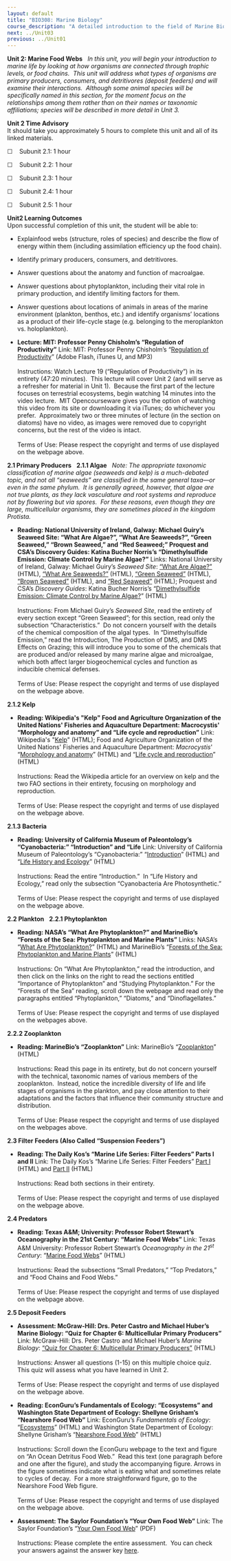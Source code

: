 ```yaml
---
layout: default
title: "BIO308: Marine Biology"
course_description: "A detailed introduction to the field of Marine Biology, from a survey of the origin of oceans and their movements to details of marine food webs, life cycles, and marine zonation. Particular emphasis on marine environment and ecology, taxonomy and physiology, and contemporary concerns in the field, including human influences on marine systems."
next: ../Unit03
previous: ../Unit01
---
```

**Unit 2: Marine Food Webs** <span id="2"></span> 
*In this unit, you will begin your introduction to marine life by
looking at how organisms are connected through trophic levels, or food
chains.  This unit will address what types of organisms are primary
producers, consumers, and detritivores (deposit feeders) and will
examine their interactions.  Although some animal species will be
specifically named in this section, for the moment focus on the
relationships among them rather than on their names or taxonomic
affiliations; species will be described in more detail in Unit 3.*

**Unit 2 Time Advisory**  
It should take you approximately 5 hours to complete this unit and all
of its linked materials.  
  
 ☐    Subunit 2.1: 1 hour  
  
 ☐    Subunit 2.2: 1 hour  
  
 ☐    Subunit 2.3: 1 hour  
  
 ☐    Subunit 2.4: 1 hour  
  
 ☐    Subunit 2.5: 1 hour

**Unit2 Learning Outcomes**  
Upon successful completion of this unit, the student will be able to:  
  
-   Explainfood webs (structure, roles of species) and describe the flow
    of energy within them (including assimilation efficiency up the food
    chain).
-   Identify primary producers, consumers, and detritivores.
-   Answer questions about the anatomy and function of macroalgae.
-   Answer questions about phytoplankton, including their vital role in
    primary production, and identify limiting factors for them.
-   Answer questions about locations of animals in areas of the marine
    environment (plankton, benthos, etc.) and identify organisms’
    locations as a product of their life-cycle stage (e.g. belonging to
    the meroplankton vs. holoplankton).

-   **Lecture: MIT: Professor Penny Chisholm’s “Regulation of
    Productivity”**
    Link: MIT: Professor Penny Chisholm’s “[Regulation of
    Productivity](http://ocw.mit.edu/courses/biology/7-014-introductory-biology-spring-2005/video-lectures/19-regulation-of-productivity/)”
    (Adobe Flash, iTunes U, and MP3)  
        
     Instructions: Watch Lecture 19 (“Regulation of Productivity”) in
    its entirety (47:20 minutes).  This lecture will cover Unit 2 (and
    will serve as a refresher for material in Unit 1).  Because the
    first part of the lecture focuses on terrestrial ecosystems, begin
    watching 14 minutes into the video lecture.  MIT Opencourseware
    gives you the option of watching this video from its site or
    downloading it via iTunes; do whichever you prefer.  Approximately
    two or three minutes of lecture (in the section on diatoms) have no
    video, as images were removed due to copyright concerns, but the
    rest of the video is intact.  
        
     Terms of Use: Please respect the copyright and terms of use
    displayed on the webpage above.

**2.1 Primary Producers** <span id="2.1"></span> 
**2.1.1 Algae** <span id="2.1.1"></span> 
*Note: The appropriate taxonomic classification of marine algae
(seaweeds and kelp) is a much-debated topic, and not all “seaweeds” are
classified in the same general taxa—or even in the same phylum.  It is
generally agreed, however, that algae are not true plants, as they lack
vasculature and root systems and reproduce not by flowering but via
spores.  For these reasons, even though they are large, multicellular
organisms, they are sometimes placed in the kingdom Protista.*

-   **Reading: National University of Ireland, Galway: Michael Guiry’s
    Seaweed Site: “What Are Algae?”, “What Are Seaweeds?”, “Green
    Seaweed,” “Brown Seaweed,” and “Red Seaweed;” Proquest and CSA’s
    Discovery Guides: Katina Bucher Norris’s “Dimethylsulfide Emission:
    Climate Control by Marine Algae?”**
    Links: National University of Ireland, Galway: Michael Guiry’s
    *Seaweed Site*: [“What Are
    Algae?”](http://www.seaweed.ie/algae/index.php) (HTML), [“What Are
    Seaweeds?”](http://www.seaweed.ie/algae/seaweeds.php) (HTML),
    [“Green Seaweed”](http://www.seaweed.ie/algae/chlorophyta.php)
    (HTML), [“Brown
    Seaweed”](http://www.seaweed.ie/algae/phaeophyta.php) (HTML), and
    [“Red Seaweed”](http://www.seaweed.ie/algae/rhodophyta.php) (HTML);
    Proquest and CSA’s *Discovery Guides*: Katina Bucher Norris’s
    “[Dimethylsulfide Emission: Climate Control by Marine
    Algae?](http://www.csa.com/discoveryguides/dimethyl/overview.php)”
    (HTML)  
        
     Instructions: From Michael Guiry’s *Seaweed Site*, read the
    entirety of every section except “Green Seaweed”; for this section,
    read only the subsection “Characteristics.”  Do not concern yourself
    with the details of the chemical composition of the algal types.  In
    “Dimethylsulfide Emission,” read the Introduction, The Production of
    DMS, and DMS Effects on Grazing; this will introduce you to some of
    the chemicals that are produced and/or released by many marine algae
    and microalgae, which both affect larger biogeochemical cycles and
    function as inducible chemical defenses.  
        
     Terms of Use: Please respect the copyright and terms of use
    displayed on the webpage above.

**2.1.2 Kelp** <span id="2.1.2"></span> 
-   **Reading: Wikipedia's "Kelp" Food and Agriculture Organization of
    the United Nations' Fisheries and Aquaculture Department:
    Macrocystis' “Morphology and anatomy” and “Life cycle and
    reproduction”**
    Link: Wikipedia's "[Kelp](http://en.wikipedia.org/wiki/Kelp)"
    (HTML); Food and Agriculture Organization of the United Nations'
    Fisheries and Aquaculture Department: *Macrocystis*'  “[Morphology
    and
    anatomy](http://www.fao.org/docrep/x5819e/x5819e0a.htm#1.3%20morphology%20and%20anatomy)”
    (HTML) and “[Life cycle and
    reproduction](http://www.fao.org/docrep/x5819e/x5819e0a.htm#3.1%20life%20cycle%20and%20reproduction)”
    (HTML)  
        
     Instructions: Read the Wikipedia article for an overview on kelp
    and the two FAO sections in their entirety, focusing on morphology
    and reproduction.  
        
     Terms of Use: Please respect the copyright and terms of use
    displayed on the webpage above.

**2.1.3 Bacteria** <span id="2.1.3"></span> 
-   **Reading: University of California Museum of Paleontology’s
    “Cyanobacteria:” “Introduction” and “Life**
    Link: University of California Museum of Paleontology’s
    “Cyanobacteria:”
    “[Introduction](http://www.ucmp.berkeley.edu/bacteria/cyanointro.html)”
    (HTML) and “[Life History and
    Ecology](http://www.ucmp.berkeley.edu/bacteria/cyanolh.html)”
    (HTML)  
        
     Instructions: Read the entire “Introduction.”  In “Life History and
    Ecology,” read only the subsection “Cyanobacteria Are
    Photosynthetic.”  
        
     Terms of Use: Please respect the copyright and terms of use
    displayed on the webpage above.

**2.2 Plankton** <span id="2.2"></span> 
**2.2.1 Phytoplankton** <span id="2.2.1"></span> 
-   **Reading: NASA’s “What Are Phytoplankton?” and MarineBio’s “Forests
    of the Sea: Phytoplankton and Marine Plants”**
    Links: NASA’s “[What Are
    Phytoplankton?](http://earthobservatory.nasa.gov/Features/Phytoplankton/)”
    (HTML) and MarineBio’s “[Forests of the Sea: Phytoplankton and
    Marine Plants](http://marinebio.org/oceans/forests/)” (HTML)  
        
     Instructions: On “What Are Phytoplankton,” read the introduction,
    and then click on the links on the right to read the sections
    entitled “Importance of Phytoplankton” and “Studying Phytoplankton.”
    For the “Forests of the Sea” reading, scroll down the webpage and
    read only the paragraphs entitled “Phytoplankton,” “Diatoms,” and
    “Dinoflagellates.”  
        
     Terms of Use: Please respect the copyright and terms of use
    displayed on the webpages above.

**2.2.2 Zooplankton** <span id="2.2.2"></span> 
-   **Reading: MarineBio’s “Zooplankton”**
    Link: MarineBio’s
    “[Zooplankton](http://marinebio.org/oceans/zooplankton.asp)”
    (HTML)  
        
     Instructions: Read this page in its entirety, but do not concern
    yourself with the technical, taxonomic names of various members of
    the zooplankton.  Instead, notice the incredible diversity of life
    and life stages of organisms in the plankton, and pay close
    attention to their adaptations and the factors that influence their
    community structure and distribution.  
        
     Terms of Use: Please respect the copyright and terms of use
    displayed on the webpages above.

**2.3 Filter Feeders (Also Called “Suspension Feeders”)** <span
id="2.3"></span> 
-   **Reading: The Daily Kos’s “Marine Life Series: Filter Feeders”
    Parts I and II**
    Link: The Daily Kos’s “Marine Life Series: Filter Feeders” [Part
    I](http://www.dailykos.com/storyonly/2006/12/15/18913/356) (HTML)
    and [Part II](http://www.dailykos.com/story/2007/1/5/174613/9662)
    (HTML)  
        
     Instructions: Read both sections in their entirety.  
        
     Terms of Use: Please respect the copyright and terms of use
    displayed on the webpage above.  

**2.4 Predators** <span id="2.4"></span> 
-   **Reading: Texas A&M; University: Professor Robert Stewart’s
    Oceanography in the 21st Century: “Marine Food Webs”**
    Link: Texas A&M University: Professor Robert Stewart’s *Oceanography
    in the 21<sup>st</sup> Century*: “[Marine Food
    Webs](http://oceanworld.tamu.edu/resources/oceanography-book/marinefoodwebs.htm)”
    (HTML)  
        
     Instructions: Read the subsections “Small Predators,” “Top
    Predators,” and “Food Chains and Food Webs.”  
        
     Terms of Use: Please respect the copyright and terms of use
    displayed on the webpage above.  

**2.5 Deposit Feeders** <span id="2.5"></span> 
-   **Assessment: McGraw-Hill: Drs. Peter Castro and Michael Huber’s
    Marine Biology: “Quiz for Chapter 6: Multicellular Primary
    Producers”**
    Link: McGraw-Hill: Drs. Peter Castro and Michael Huber’s *Marine
    Biology*: [“Quiz for Chapter 6: Multicellular Primary
    Producers”](http://glencoe.mcgraw-hill.com/sites/0011062009/student_view0/chapter6/chapter_quiz.html)
    (HTML)  
        
     Instructions: Answer all questions (1-15) on this multiple choice
    quiz.  This quiz will assess what you have learned in Unit 2.  
        
     Terms of Use: Please respect the copyright and terms of use
    displayed on the webpage above.

-   **Reading: EconGuru’s Fundamentals of Ecology: “Ecosystems” and
    Washington State Department of Ecology: Shellyne Grisham’s
    “Nearshore Food Web”**
    Link: EconGuru’s *Fundamentals of Ecology*:
    “[Ecosystems](http://www.econguru.com/fundamentals_of_ecology/ecosystems.html)”
    (HTML) and Washington State Department of Ecology: Shellyne
    Grisham’s “[Nearshore Food
    Web](http://www.ecy.wa.gov/programs/sea/pugetsound/species/detritus.html)”
    (HTML)  
        
     Instructions: Scroll down the EconGuru webpage to the text and
    figure on “An Ocean Detritus Food Web.”  Read this text (one
    paragraph before and one after the figure), and study the
    accompanying figure. Arrows in the figure sometimes indicate what is
    eating what and sometimes relate to cycles of decay.  For a more
    straightforward figure, go to the Nearshore Food Web figure.  
        
     Terms of Use: Please respect the copyright and terms of use
    displayed on the webpage above.

-   **Assessment: The Saylor Foundation’s “Your Own Food Web”**
    Link: The Saylor Foundation’s “[Your Own Food
    Web](http://www.saylor.org/site/wp-content/uploads/2011/12/BIO308-Unit-2-Create-Your-Own-Food-Web-FINAL.pdf)”
    (PDF)  
        
     Instructions: Please complete the entire assessment.  You can check
    your answers against the answer key
    [here](http://www.saylor.org/site/wp-content/uploads/2011/12/BIO308-Unit-2-Create-Your-Own-Food-Web-Answer-Key-FINAL.pdf). 


